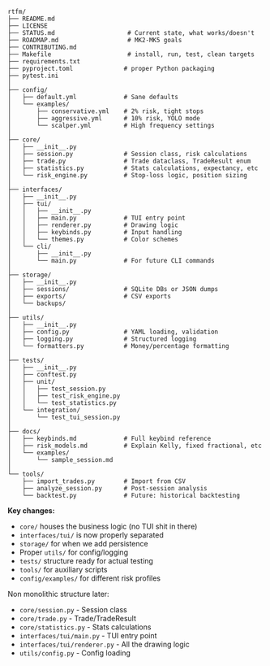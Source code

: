 
```
rtfm/
├── README.md
├── LICENSE
├── STATUS.md                    # Current state, what works/doesn't
├── ROADMAP.md                   # MK2-MK5 goals
├── CONTRIBUTING.md
├── Makefile                     # install, run, test, clean targets
├── requirements.txt
├── pyproject.toml              # proper Python packaging
├── pytest.ini
│
├── config/
│   ├── default.yml             # Sane defaults
│   └── examples/
│       ├── conservative.yml    # 2% risk, tight stops
│       ├── aggressive.yml      # 10% risk, YOLO mode
│       └── scalper.yml         # High frequency settings
│
├── core/
│   ├── __init__.py
│   ├── session.py              # Session class, risk calculations
│   ├── trade.py                # Trade dataclass, TradeResult enum
│   ├── statistics.py           # Stats calculations, expectancy, etc
│   └── risk_engine.py          # Stop-loss logic, position sizing
│
├── interfaces/
│   ├── __init__.py
│   ├── tui/
│   │   ├── __init__.py
│   │   ├── main.py             # TUI entry point
│   │   ├── renderer.py         # Drawing logic
│   │   ├── keybinds.py         # Input handling
│   │   └── themes.py           # Color schemes
│   └── cli/
│       ├── __init__.py
│       └── main.py             # For future CLI commands
│
├── storage/
│   ├── __init__.py
│   ├── sessions/               # SQLite DBs or JSON dumps
│   ├── exports/                # CSV exports
│   └── backups/
│
├── utils/
│   ├── __init__.py
│   ├── config.py               # YAML loading, validation
│   ├── logging.py              # Structured logging
│   └── formatters.py           # Money/percentage formatting
│
├── tests/
│   ├── __init__.py
│   ├── conftest.py
│   ├── unit/
│   │   ├── test_session.py
│   │   ├── test_risk_engine.py
│   │   └── test_statistics.py
│   └── integration/
│       └── test_tui_session.py
│
├── docs/
│   ├── keybinds.md             # Full keybind reference
│   ├── risk_models.md          # Explain Kelly, fixed fractional, etc
│   └── examples/
│       └── sample_session.md
│
└── tools/
    ├── import_trades.py        # Import from CSV
    ├── analyze_session.py      # Post-session analysis
    └── backtest.py             # Future: historical backtesting
```

**Key changes:**
- `core/` houses the business logic (no TUI shit in there)
- `interfaces/tui/` is now properly separated
- `storage/` for when we add persistence
- Proper `utils/` for config/logging
- `tests/` structure ready for actual testing
- `tools/` for auxiliary scripts
- `config/examples/` for different risk profiles

Non monolithic structure later:
- `core/session.py` - Session class
- `core/trade.py` - Trade/TradeResult 
- `core/statistics.py` - Stats calculations
- `interfaces/tui/main.py` - TUI entry point
- `interfaces/tui/renderer.py` - All the drawing logic
- `utils/config.py` - Config loading


